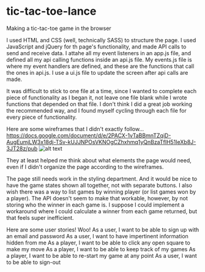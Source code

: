 # tic-tac-toe-lance

Making a tic-tac-toe game in the browser

I used HTML and CSS (well, technically SASS) to structure the page. I used JavaScript and jQuery for th page's functionality, and made API calls to 
send and receive data. I attahe all my event listeners in an app.js file, and defined all my api calling functions inside an 
api.js file. My events.js file is where my event handlers are defined, and these are the functions that call the ones in 
api.js. I use a ui.js file to update the screen after api calls are made.

It was difficult to stick to one file at a time, since I wanted to complete each piece of functionality as I began it, not 
leave one file blank while I wrote functions that depended on that file. I don't think I did a great job working the 
recommended way, and I found myself cycling through each file for every piece of functionality.

Here are some wireframes that I didn't exactly follow... 
https://docs.google.com/document/d/e/2PACX-1vTaBBmnTZqiD-AugEumjLW3x18dj-TSv-kUJJNPOsVKNOgCZhxhmq1yQnBzaTflH51IeXb8J-3JT28z/pub
![alt text](https://imgur.com/a/Vq7Jvl6 "Tic-tac-toe wireframe")

They at least helped me think about what elements the page would need, even if I didn't organize the page according to 
the wireframes.

The page still needs work in the styling department. And it would be nice to have the game states shown all together, not 
with separate buttons. I also wish there was a way to list games by winning player (or list games won by a player). The API 
doesn't seem to make that workable, however, by not storing who the winner in each game is. I suppose I could implement 
a workaround where I could calculate a winner from each game returned, but that feels super inefficient.


Here are some user stories! Woo!
As a user, I want to be able to sign up with an email and password
As a user, I want to have impertinent information hidden from me
As a player, I want to be able to click any open square to make my move
As a player, I want to be able to keep track of my games
As a player, I want to be able to re-start my game at any point
As a user, I want to be able to sign-out

